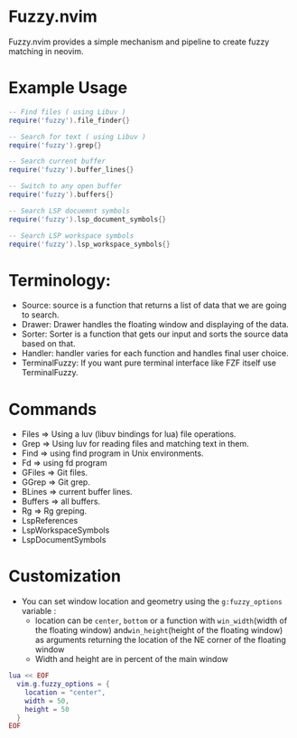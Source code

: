 # Fuzzy.nvim
Fuzzy.nvim provides a simple mechanism and pipeline to create fuzzy matching in neovim.

# Example Usage
```lua
-- Find files ( using Libuv )
require('fuzzy').file_finder{}

-- Search for text ( using Libuv )
require('fuzzy').grep{}

-- Search current buffer
require('fuzzy').buffer_lines{}

-- Switch to any open buffer
require('fuzzy').buffers{}

-- Search LSP docuemnt symbols
require('fuzzy').lsp_document_symbols{}

-- Search LSP workspace symbols
require('fuzzy').lsp_workspace_symbols{}

```

# Terminology:
- Source: source is a function that returns a list of data that we are going to search.
- Drawer: Drawer handles the floating window and displaying of the data.
- Sorter: Sorter is a function that gets our input and sorts the source data based on that.
- Handler: handler varies for each function and handles final user choice.
- TerminalFuzzy: If you want pure terminal interface like FZF itself use TerminalFuzzy.

# Commands
- Files => Using a luv (libuv bindings for lua) file operations.
- Grep => Using luv for reading files and matching text in them. 
- Find => using find program in Unix environments.
- Fd => using fd program 
- GFiles => Git files.
- GGrep => Git grep.
- BLines => current buffer lines.
- Buffers => all buffers.
- Rg => Rg greping.
- LspReferences
- LspWorkspaceSymbols
- LspDocumentSymbols

# Customization 
- You can set window location and geometry using the `g:fuzzy_options` variable :
  - location can be `center`, `bottom` or a function with `win_width`(width of the floating window) and`win_height`(height of the floating window) as arguments returning the location of the NE corner of the floating window
  - Width and height are in percent of the main window
```lua
lua << EOF
  vim.g.fuzzy_options = {
    location = "center",
    width = 50,
    height = 50
  }
EOF
```
